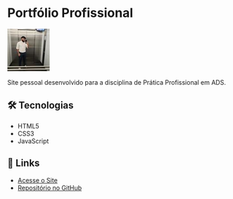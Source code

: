 # Portfólio Profissional

![Preview do Site](foto_perfil.jpg)

Site pessoal desenvolvido para a disciplina de Prática Profissional em ADS.

## 🛠️ Tecnologias
- HTML5
- CSS3
- JavaScript

## 🔗 Links
- [Acesse o Site](https://EdsonMackenzie.github.io/online-portfolio)
- [Repositório no GitHub](https://github.com/EdsonMackenzie/online-portfolio)
